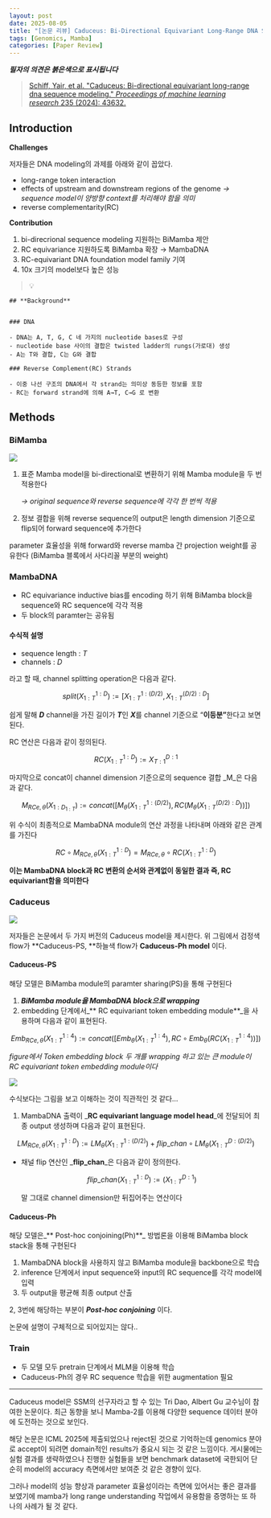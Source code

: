```yaml
---
layout: post
date: 2025-08-05
title: "[논문 리뷰] Caduceus: Bi-Directional Equivariant Long-Range DNA Sequence Modeling"
tags: [Genomics, Mamba]
categories: [Paper Review]
---
```


<span class="notion-red">_**필자의 의견은 붉은색으로 표시됩니다**_</span>


> [Schiff, Yair, et al. "Caduceus: Bi-directional equivariant long-range dna sequence modeling." ](https://pmc.ncbi.nlm.nih.gov/articles/PMC12189541/)[_Proceedings of machine learning research_](https://pmc.ncbi.nlm.nih.gov/articles/PMC12189541/)[ 235 (2024): 43632.](https://pmc.ncbi.nlm.nih.gov/articles/PMC12189541/)



## Introduction


**Challenges**


저자들은 DNA modeling의 과제를 아래와 같이 꼽았다.

- long-range token interaction
- effects of upstream and downstream regions of the genome 
_→ sequence model이 양방향 context를 처리해야 함을 의미_
- reverse complementarity(RC)

**Contribution**

1. bi-direcrional sequence modeling 지원하는 BiMamba 제안
1. RC equivariance 지원하도록 BiMamba 확장 → MambaDNA
1. RC-equivariant DNA foundation model family 기여
1. 10x 크기의 model보다 높은 성능

> 💡 


	## **Background**


	### DNA

	- DNA는 A, T, G, C 네 가지의 nucleotide bases로 구성
	- nucleotide base 사이의 결합은 twisted ladder의 rungs(가로대) 생성
	- A는 T와 결합, C는 G와 결합

	### Reverse Complement(RC) Strands

	- 이중 나선 구조의 DNA에서 각 strand는 의미상 동등한 정보를 포함
	- RC는 forward strand에 의해 A→T, C→G 로 변환


## Methods



### BiMamba


![](https://prod-files-secure.s3.us-west-2.amazonaws.com/542b861c-36a8-4051-84e5-8804b6728dba/2c247d59-7815-4980-99f0-8f0d21f445a7/image.png?X-Amz-Algorithm=AWS4-HMAC-SHA256&X-Amz-Content-Sha256=UNSIGNED-PAYLOAD&X-Amz-Credential=ASIAZI2LB466QYZ3KZ67%2F20250818%2Fus-west-2%2Fs3%2Faws4_request&X-Amz-Date=20250818T025110Z&X-Amz-Expires=3600&X-Amz-Security-Token=IQoJb3JpZ2luX2VjEFAaCXVzLXdlc3QtMiJGMEQCIEmKOR6oRfXcPDQn7YYZrnpQYRxNN3vkodeEtCuiPtd9AiBUOAoRQkHtiywtX%2FCgtmPrsaJxbw7A7DV8LDq%2F35PGXCqIBAiZ%2F%2F%2F%2F%2F%2F%2F%2F%2F%2F8BEAAaDDYzNzQyMzE4MzgwNSIMtb6kiOqhHDEqCmtVKtwDBXP8lqL8ILsOfNdEhISoADwNwPJmfCt1bcvBWDrx9mhkftlFNzf4LHC5GhmtNHf8jIhAZTKzsBqr1RHnuuC5WAr%2BFA%2FJri5U1LF89A5Z6vi%2Fy0M7E6LINvN2w4izaY91EFqok9adEe%2B1oK7XVdUSGKz4w2j%2FPACgtRXGH8mAneNrI9SdkG14mxrBjA8gArNUhALh9U22B%2BfjPt34TDRMhDPASIsinWIpGpWyR%2B5FINWpdy1auUzYF46uzkCxCoW0OTKwGjCrBkOf6kRxLWhJZ%2Bs1mhr7p5T8FfG4yMhy%2BXlusD4aNCNzQT6OpBDOZsuZpp5xhiQN%2B96hg1PhERuZOXuiIS0jSeCxBnbRq7qcNexrnyEGUq6TXsXr3SZQ638AOkCKpvFFsoq477MwcuJtq%2FmBn2drukgrm9%2FHiuKQ%2BKDRvKy1ZqlOKxbXF0gCGWyid6XSErwgaBQWGvUpJP%2B%2BTd7tlmrwFBlh6hIwAHvsiy1SQWg5Eu84XiwXb36o7GR215gkAFHOJji3wE%2Bup9pQTFRqXYmXrTBcEaqhY0z5OSzYkmO7hy0H8qB2Ly0z6tnEIJX3uaqhjleD2Q2CsnhwcoSq78AE5zl9qIzPJZO0cYefraV7FX0W3p9%2FWEUwmNGJxQY6pgFOJJc1cMO2YknOMIWEgdaLw%2BlnQgSqw2kCGpHI8pMSgy7%2F2mU%2B5peP%2BH6KO%2FqM6ZT4DAuUq8YcM67LWWk9yygJhmE6C%2Ftu2QVvrQCS1%2F0jGgKVU4cfRiDsXpNdeIked1zjqqu0fPrKPWR%2Bu%2FQIIh%2Fxe6qUvPE3%2BBztUkosxa3AToLi%2FA41hU8IJFW%2FAezJ7ajDBbBPP3ZuRrUMfatLloDgU1d9a7UP&X-Amz-Signature=9c2944cfc410333984cd5805a8391a13138e04f5dfe7db6a8722f408e73da784&X-Amz-SignedHeaders=host&x-amz-checksum-mode=ENABLED&x-id=GetObject)

1. 표준 Mamba model을 bi-directional로 변환하기 위해 Mamba module을 두 번 적용한다

	_→ original sequence와 reverse sequence에 각각 한 번씩 적용_

1. 정보 결합을 위해 reverse sequence의 output은 length dimension 기준으로 flip되어 forward sequence에 추가한다

parameter 효율성을 위해 forward와 reverse mamba 간 projection weight를 공유한다 (BiMamba 블록에서 사다리꼴 부분의 weight)



### MambaDNA

- RC equivariance inductive bias를 encoding 하기 위해 BiMamba block을 sequence와 RC sequence에 각각 적용
- 두 block의 paramter는 공유됨


#### 수식적 설명

- sequence length : _T_
- channels : _D_

라고 할 때,  channel splitting operation은 다음과 같다.


$$
split(X^{1:D}_{1:T}):=[X^{1:(D/2)}_{1:T},X^{(D/2):D}_{1:T}]
$$


<span class="notion-red">쉽게 말해 </span><span class="notion-red">_**D**_</span><span class="notion-red"> channel을 가진 길이가 </span><span class="notion-red">_**T**_</span><span class="notion-red">인 </span><span class="notion-red">_**X**_</span><span class="notion-red">를 channel 기준으로 “</span><span class="notion-red">**이등분”**</span><span class="notion-red">한다고 보면 된다.</span>


RC 연산은 다음과 같이 정의된다.


$$
RC(X^{1:D}_{1:T}):=X^{D:1}_{T:1}
$$


마지막으로 concat이 channel dimension 기준으로의 sequence 결합 _M_은 다음과 같다.


$$
M_{RCe,\theta}(X_{1:D_{1:T}}):=concat([M_{\theta}(X^{1:(D/2)}_{1:T}),RC(M_{\theta}(X^{(D/2):D}_{1:T}))])
$$


위 수식이 최종적으로 MambaDNA module의 연산 과정을 나타내며 아래와 같은 관계를 가진다


$$
RC\circ M_{RCe,\theta}(X^{1:D}_{1:T}) = M_{RCe,\theta} \circ RC(X^{1:D}_{1:T})
$$


**이는 MambaDNA block과 RC 변환의 순서와 관계없이 동일한 결과 즉, RC equivariant함을 의미한다**



### Caduceus


![](https://prod-files-secure.s3.us-west-2.amazonaws.com/542b861c-36a8-4051-84e5-8804b6728dba/f94a60d7-8145-473b-aef9-7c68d3ec604a/image.png?X-Amz-Algorithm=AWS4-HMAC-SHA256&X-Amz-Content-Sha256=UNSIGNED-PAYLOAD&X-Amz-Credential=ASIAZI2LB466QYZ3KZ67%2F20250818%2Fus-west-2%2Fs3%2Faws4_request&X-Amz-Date=20250818T025110Z&X-Amz-Expires=3600&X-Amz-Security-Token=IQoJb3JpZ2luX2VjEFAaCXVzLXdlc3QtMiJGMEQCIEmKOR6oRfXcPDQn7YYZrnpQYRxNN3vkodeEtCuiPtd9AiBUOAoRQkHtiywtX%2FCgtmPrsaJxbw7A7DV8LDq%2F35PGXCqIBAiZ%2F%2F%2F%2F%2F%2F%2F%2F%2F%2F8BEAAaDDYzNzQyMzE4MzgwNSIMtb6kiOqhHDEqCmtVKtwDBXP8lqL8ILsOfNdEhISoADwNwPJmfCt1bcvBWDrx9mhkftlFNzf4LHC5GhmtNHf8jIhAZTKzsBqr1RHnuuC5WAr%2BFA%2FJri5U1LF89A5Z6vi%2Fy0M7E6LINvN2w4izaY91EFqok9adEe%2B1oK7XVdUSGKz4w2j%2FPACgtRXGH8mAneNrI9SdkG14mxrBjA8gArNUhALh9U22B%2BfjPt34TDRMhDPASIsinWIpGpWyR%2B5FINWpdy1auUzYF46uzkCxCoW0OTKwGjCrBkOf6kRxLWhJZ%2Bs1mhr7p5T8FfG4yMhy%2BXlusD4aNCNzQT6OpBDOZsuZpp5xhiQN%2B96hg1PhERuZOXuiIS0jSeCxBnbRq7qcNexrnyEGUq6TXsXr3SZQ638AOkCKpvFFsoq477MwcuJtq%2FmBn2drukgrm9%2FHiuKQ%2BKDRvKy1ZqlOKxbXF0gCGWyid6XSErwgaBQWGvUpJP%2B%2BTd7tlmrwFBlh6hIwAHvsiy1SQWg5Eu84XiwXb36o7GR215gkAFHOJji3wE%2Bup9pQTFRqXYmXrTBcEaqhY0z5OSzYkmO7hy0H8qB2Ly0z6tnEIJX3uaqhjleD2Q2CsnhwcoSq78AE5zl9qIzPJZO0cYefraV7FX0W3p9%2FWEUwmNGJxQY6pgFOJJc1cMO2YknOMIWEgdaLw%2BlnQgSqw2kCGpHI8pMSgy7%2F2mU%2B5peP%2BH6KO%2FqM6ZT4DAuUq8YcM67LWWk9yygJhmE6C%2Ftu2QVvrQCS1%2F0jGgKVU4cfRiDsXpNdeIked1zjqqu0fPrKPWR%2Bu%2FQIIh%2Fxe6qUvPE3%2BBztUkosxa3AToLi%2FA41hU8IJFW%2FAezJ7ajDBbBPP3ZuRrUMfatLloDgU1d9a7UP&X-Amz-Signature=edaa40902f54005d41f3792881b7b2a1791750d3fa61835aebd3d2014d44f043&X-Amz-SignedHeaders=host&x-amz-checksum-mode=ENABLED&x-id=GetObject)


저자들은 논문에서 두 가지 버전의 Caduceus model을 제시한다. 위 그림에서 검정색 flow가 **Caduceus-PS, **하늘색 flow가 **Caduceus-Ph model** 이다.



#### Caduceus-PS


해당 모델은 BiMamba module의 paramter sharing(PS)을 통해 구현된다

1. _**BiMamba module을 MambaDNA block으로 wrapping**_
1. embedding 단계에서_** RC equivariant token embedding module**_을 사용하며 다음과 같이 표현된다.

$$
Emb_{RCe,\theta}(X^{1:4}_{1:T}):=concat([Emb_{\theta}(X^{1:4}_{1:T}),RC \circ Emb_{\theta}(RC(X^{1:4}_{1:T}))])
$$


_figure에서 Token embedding block 두 개를 wrapping 하고 있는 큰 module이 RC equivariant token embedding module이다_


![](https://prod-files-secure.s3.us-west-2.amazonaws.com/542b861c-36a8-4051-84e5-8804b6728dba/b175e4da-71eb-4e91-8c23-a06dabe673c9/image.png?X-Amz-Algorithm=AWS4-HMAC-SHA256&X-Amz-Content-Sha256=UNSIGNED-PAYLOAD&X-Amz-Credential=ASIAZI2LB466QYZ3KZ67%2F20250818%2Fus-west-2%2Fs3%2Faws4_request&X-Amz-Date=20250818T025111Z&X-Amz-Expires=3600&X-Amz-Security-Token=IQoJb3JpZ2luX2VjEFAaCXVzLXdlc3QtMiJGMEQCIEmKOR6oRfXcPDQn7YYZrnpQYRxNN3vkodeEtCuiPtd9AiBUOAoRQkHtiywtX%2FCgtmPrsaJxbw7A7DV8LDq%2F35PGXCqIBAiZ%2F%2F%2F%2F%2F%2F%2F%2F%2F%2F8BEAAaDDYzNzQyMzE4MzgwNSIMtb6kiOqhHDEqCmtVKtwDBXP8lqL8ILsOfNdEhISoADwNwPJmfCt1bcvBWDrx9mhkftlFNzf4LHC5GhmtNHf8jIhAZTKzsBqr1RHnuuC5WAr%2BFA%2FJri5U1LF89A5Z6vi%2Fy0M7E6LINvN2w4izaY91EFqok9adEe%2B1oK7XVdUSGKz4w2j%2FPACgtRXGH8mAneNrI9SdkG14mxrBjA8gArNUhALh9U22B%2BfjPt34TDRMhDPASIsinWIpGpWyR%2B5FINWpdy1auUzYF46uzkCxCoW0OTKwGjCrBkOf6kRxLWhJZ%2Bs1mhr7p5T8FfG4yMhy%2BXlusD4aNCNzQT6OpBDOZsuZpp5xhiQN%2B96hg1PhERuZOXuiIS0jSeCxBnbRq7qcNexrnyEGUq6TXsXr3SZQ638AOkCKpvFFsoq477MwcuJtq%2FmBn2drukgrm9%2FHiuKQ%2BKDRvKy1ZqlOKxbXF0gCGWyid6XSErwgaBQWGvUpJP%2B%2BTd7tlmrwFBlh6hIwAHvsiy1SQWg5Eu84XiwXb36o7GR215gkAFHOJji3wE%2Bup9pQTFRqXYmXrTBcEaqhY0z5OSzYkmO7hy0H8qB2Ly0z6tnEIJX3uaqhjleD2Q2CsnhwcoSq78AE5zl9qIzPJZO0cYefraV7FX0W3p9%2FWEUwmNGJxQY6pgFOJJc1cMO2YknOMIWEgdaLw%2BlnQgSqw2kCGpHI8pMSgy7%2F2mU%2B5peP%2BH6KO%2FqM6ZT4DAuUq8YcM67LWWk9yygJhmE6C%2Ftu2QVvrQCS1%2F0jGgKVU4cfRiDsXpNdeIked1zjqqu0fPrKPWR%2Bu%2FQIIh%2Fxe6qUvPE3%2BBztUkosxa3AToLi%2FA41hU8IJFW%2FAezJ7ajDBbBPP3ZuRrUMfatLloDgU1d9a7UP&X-Amz-Signature=c8d41c8e3c96493abfbe90de0cbd6e7fddc34ef7c482a0745a6e943139e80e01&X-Amz-SignedHeaders=host&x-amz-checksum-mode=ENABLED&x-id=GetObject)


<span class="notion-red">수식보다는 그림을 보고 이해하는 것이 직관적인 것 같다…</span>

1. MambaDNA 출력이 _**RC equivariant language model head**_에 전달되어 최종 output 생성하며 다음과 같이 표현된다.

$$
LM_{RCe,\theta}(X^{1:D}_{1:T}):= LM_{\theta}(X^{1:(D/2)}_{1:T})+flip\_chan\circ LM_{\theta}(X^{D:(D/2)}_{1:T})
$$

- 채널 flip 연산인 _**flip\_chan**_은 다음과 같이 정의한다.

	$$
	flip\_chan(X^{1:D}_{1:T}):=(X^{D:1}_{1:T})
	$$


	말 그대로 channel dimension만 뒤집어주는 연산이다



#### Caduceus-Ph


해당 모델은_** Post-hoc conjoining(Ph)**_ 방법론을 이용해 BiMamba block stack을 통해 구현된다

1. MambaDNA block을 사용하지 않고 BiMamba module을 backbone으로 학습
1. inference 단계에서 input sequence와 input의 RC sequence를 각각 model에 입력
1. 두 output을 평균해 최종 output 산출

2, 3번에 해당하는 부분이 _**Post-hoc conjoining**_ 이다.


<span class="notion-red">논문에 설명이 구체적으로 되어있지는 않다..</span>



### Train

- 두 모델 모두 pretrain 단계에서 MLM을 이용해 학습
- Caduceus-Ph의 경우 RC sequence 학습을 위한 augmentation 필요

---


<span class="notion-red">Caduceus model은 SSM의 선구자라고 할 수 있는 Tri Dao, Albert Gu 교수님이 참여한 논문이다. 최근 동향을 보니 Mamba-2를 이용해 다양한 sequence 데이터 분야에 도전하는 것으로 보인다.</span>


<span class="notion-red">해당 논문은 ICML 2025에 제출되었으나 reject된 것으로 기억하는데 genomics 분야로 accept이 되려면 domain적인 results가 중요시 되는 것 같은 느낌이다. 게시물에는 실험 결과를 생략하였으나 진행한 실험들을 보면 benchmark dataset에 국한되어 단순히 model의 accuracy 측면에서만 보여준 것 같은 경향이 있다.</span>


<span class="notion-red">그러나 model의 성능 향상과 parameter 효율성이라는 측면에 있어서는 좋은 결과를 보였기에 mamba가 long range understanding 작업에서 유용함을 증명하는 또 하나의 사례가 될 것 같다.</span>

